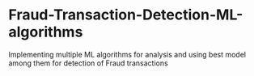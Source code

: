 # Fraud-Transaction-Detection-ML-algorithms
Implementing multiple ML algorithms for analysis and using best model among them for detection of Fraud transactions
